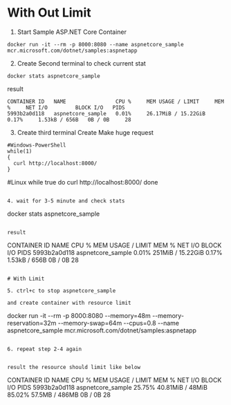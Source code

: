 # With Out Limit

1. Start Sample ASP.NET Core Container 

```
docker run -it --rm -p 8000:8080 --name aspnetcore_sample mcr.microsoft.com/dotnet/samples:aspnetapp
```

2. Create Second terminal to check current stat

```
docker stats aspnetcore_sample
```

result

```
CONTAINER ID   NAME                CPU %     MEM USAGE / LIMIT     MEM %     NET I/O         BLOCK I/O   PIDS
5993b2a0d118   aspnetcore_sample   0.01%     26.17MiB / 15.22GiB   0.17%     1.53kB / 656B   0B / 0B     28
```

3. Create third terminal Create Make huge request
```
#Windows-PowerShell
while(1)
{
  curl http://localhost:8000/ 
}

```
#Linux 
while true
do
  curl http://localhost:8000/
done
```

4. wait for 3-5 minute and check stats

```
docker stats aspnetcore_sample
```

result

```
CONTAINER ID   NAME                CPU %     MEM USAGE / LIMIT     MEM %     NET I/O         BLOCK I/O   PIDS
5993b2a0d118   aspnetcore_sample   0.01%     251MiB / 15.22GiB   0.17%     1.53kB / 656B   0B / 0B     28
```

# With Limit

5. ctrl+c to stop aspnetcore_sample

and create container with resource limit

```
docker run -it --rm -p 8000:8080 --memory=48m --memory-reservation=32m --memory-swap=64m --cpus=0.8 --name aspnetcore_sample mcr.microsoft.com/dotnet/samples:aspnetapp
```

6. repeat step 2-4 again


result the resource should limit like below

```
CONTAINER ID   NAME                CPU %     MEM USAGE / LIMIT     MEM %     NET I/O         BLOCK I/O   PIDS
5993b2a0d118   aspnetcore_sample   25.75%     40.81MiB / 48MiB     85.02%    57.5MB / 486MB   0B / 0B     28
```




